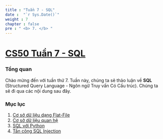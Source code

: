 ```yaml
---
title : "Tuần 7 - SQL"
date :  "`r Sys.Date()`" 
weight : 7 
chapter : false
pre : " <b> 7. </b> "
---
```

# [CS50 Tuần 7 - SQL](https://baobaoupcloud.github.io/cs-w7/vi/)

### Tổng quan
Chào mừng đến với tuần thứ 7. Tuần này, chúng ta sẽ thảo luận về **SQL** (Structured Query Language - Ngôn ngữ Truy vấn Có Cấu trúc). Chúng ta sẽ đi qua các nội dung sau đây.


### Mục lục
 1. [Cơ sở dữ liệu dạng Flat-File](https://baobaoupcloud.github.io/cs-w7/vi/1-flat-file-databases/)
 2. [Cơ sở dữ liệu quan hệ](https://baobaoupcloud.github.io/cs-w7/vi/2-relational-databases/)
 3. [SQL với Python](https://baobaoupcloud.github.io/cs-w7/vi/3-sql-in-python/)
 4. [Tấn công SQL Injection](https://baobaoupcloud.github.io/cs-w7/vi/4-injection-attacks/)



